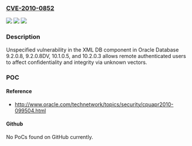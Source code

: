 ### [CVE-2010-0852](https://cve.mitre.org/cgi-bin/cvename.cgi?name=CVE-2010-0852)
![](https://img.shields.io/static/v1?label=Product&message=n%2Fa&color=blue)
![](https://img.shields.io/static/v1?label=Version&message=n%2Fa&color=blue)
![](https://img.shields.io/static/v1?label=Vulnerability&message=n%2Fa&color=brighgreen)

### Description

Unspecified vulnerability in the XML DB component in Oracle Database 9.2.0.8, 9.2.0.8DV, 10.1.0.5, and 10.2.0.3 allows remote authenticated users to affect confidentiality and integrity via unknown vectors.

### POC

#### Reference
- http://www.oracle.com/technetwork/topics/security/cpuapr2010-099504.html

#### Github
No PoCs found on GitHub currently.

